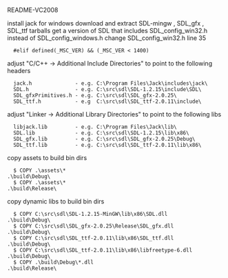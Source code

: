 README-VC2008

install jack for windows
download and extract SDL-mingw , SDL_gfx , SDL_ttf tarballs
get a version of SDL that includes SDL_config_win32.h instead of SDL_config_windows.h
change SDL_config_win32.h line 35
```
  #elif defined(_MSC_VER) && (_MSC_VER < 1400)
```
adjust "C/C++ -> Additional Include Directories" to point to the following headers
```
  jack.h              - e.g. C:\Program Files\Jack\includes\jack\
  SDL.h               - e.g. C:\src\sdl\SDL-1.2.15\include\SDL\
  SDL_gfxPrimitives.h - e.g. C:\src\sdl\SDL_gfx-2.0.25\
  SDL_ttf.h           - e.g  C:\src\sdl\SDL_ttf-2.0.11\include\
```
adjust "Linker -> Additional Library Directories" to point to the following libs
```
  libjack.lib         - e.g. C:\Program Files\Jack\lib\
  SDL.lib             - e.g. C:\src\sdl\SDL-1.2.15\lib\x86\
  SDL_gfx.lib         - e.g. C:\src\sdl\SDL_gfx-2.0.25\Debug\
  SDL_ttf.lib         - e.g. C:\src\sdl\SDL_ttf-2.0.11\lib\x86\
```
copy assets to build bin dirs
```
  $ COPY .\assets\*                                          .\build\Debug\
  $ COPY .\assets\*                                          .\build\Release\
```
copy dynamic libs to build bin dirs
```
  $ COPY C:\src\sdl\SDL-1.2.15-MinGW\lib\x86\SDL.dll         .\build\Debug\
  $ COPY C:\src\sdl\SDL_gfx-2.0.25\Release\SDL_gfx.dll       .\build\Debug\
  $ COPY C:\src\sdl\SDL_ttf-2.0.11\lib\x86\SDL_ttf.dll       .\build\Debug\
  $ COPY C:\src\sdl\SDL_ttf-2.0.11\lib\x86\libfreetype-6.dll .\build\Debug\
  $ COPY .\build\Debug\*.dll                                 .\build\Release\
```

